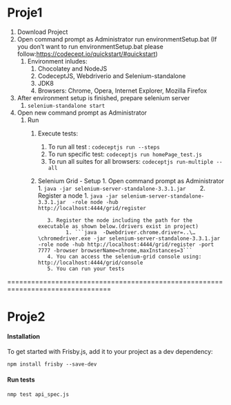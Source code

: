 
# Proje1 #
 1. Download Project
 2. Open command prompt as Administrator run environmentSetup.bat (If you don’t want to run environmentSetup.bat 
please follow:https://codecept.io/quickstart/#quickstart)
    1. Environment inludes:
        1. Chocolatey and NodeJS
        2. CodeceptJS, Webdriverio and Selenium-standalone
        3. JDK8
        4. Browsers: Chrome, Opera, Internet Explorer, Mozilla Firefox
3. After environment setup is finished, prepare selenium server 
     1. ``` selenium-standalone start ```
4. Open new command prompt as Administrator
     1. Run 
        1. Execute tests:
             1. To run all test : ``` codeceptjs run --steps     ```
             2. To run specific test: ``` codeceptjs run homePage_test.js     ```
             3. To run all suites for all browsers: ``` codeceptjs run-multiple --all  ```
        2. Selenium Grid - Setup
                  1. Open command prompt as Administrator
                       1. ``` java -jar selenium-server-standalone-3.3.1.jar     ```
                  2. Register a node
                       1. ```java -jar selenium-server-standalone-3.3.1.jar  -role node -hub http://localhost:4444/grid/register```
                       
                  3. Register the node including the path for the executable as shown below.(drivers exist in project)
                        1. ```java  -Dwebdriver.chrome.driver=..\…\chromedriver.exe -jar selenium-server-standalone-3.3.1.jar -role node -hub http://localhost:4444/grid/register -port 7777 -browser browserName=chrome,maxInstances=3``` 
                  4. You can access the selenium-grid console using: http://localhost:4444/grid/console     
				  5. You can run your tests

================================================================================

# Proje2 #

#### Installation ####

To get started with Frisby.js, add it to your project as a dev dependency:

```npm install frisby --save-dev```

#### Run tests ####

```nmp test api_spec.js```

